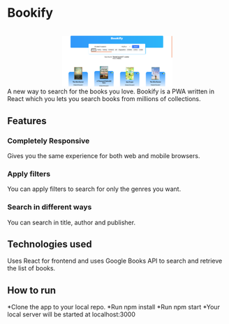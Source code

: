 # Bookify
<div align="center">
  <br>
  <img src="src/ss/ss1.png" alt="marcdown" width="50%">
  <br>
</div>
A new way to search for the books you love.
Bookify is a PWA written in React which you lets you search books from millions of collections.

## Features
### Completely Responsive
Gives you the same experience for both web and mobile browsers.

### Apply filters
You can apply filters to search for only the genres you want. 

### Search in different ways
You can search in title, author and publisher.

## Technologies used
Uses React for frontend and uses Google Books API to search and retrieve the list of books.

## How to run
*Clone the app to your local repo.
*Run npm install
*Run npm start
*Your local server will be started at localhost:3000

